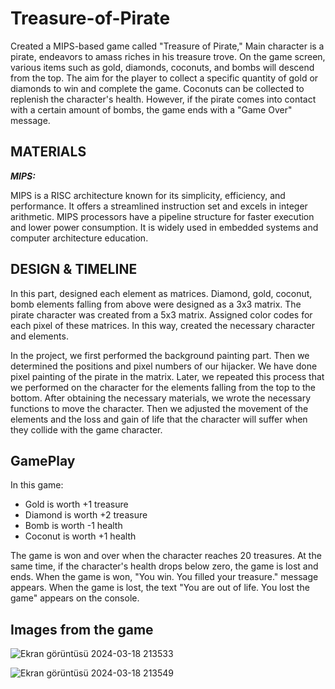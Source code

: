 # Treasure-of-Pirate

Created a MIPS-based game called "Treasure of Pirate," Main character is a pirate, endeavors to amass riches in his treasure trove. On the game screen, various items such as gold, diamonds, coconuts, and bombs will descend from the top. The aim  for the player to collect a specific quantity of gold or diamonds to win and complete the game. Coconuts can be collected to replenish the character's health. However, if the pirate comes into contact with a certain amount of bombs, the game ends with a "Game Over" message.

## MATERIALS

***MIPS:***

MIPS is a RISC architecture known for its simplicity, efficiency, and performance. It offers a streamlined instruction set and excels in integer arithmetic. MIPS processors have a pipeline structure for faster execution and lower power consumption. It is widely used in embedded systems and computer architecture education.

## DESIGN & TIMELINE

In this part, designed each element as matrices. Diamond, gold, coconut, bomb elements falling from above were designed as a 3x3 matrix. The pirate character was created from a 5x3 matrix. Assigned color codes for each pixel of these matrices. In this way, created the necessary character and elements.

In the project, we first performed the background painting part. Then we determined the positions and pixel numbers of our hijacker. We have done pixel painting of the pirate in the matrix. Later, we repeated this process that we performed on the character for the elements falling from the top to the bottom. After obtaining the necessary materials, we wrote the necessary functions to move the character. Then we adjusted the movement of the elements and the loss and gain of life that the character will suffer when they collide with the game character.

## GamePlay

In this game:

- Gold is worth +1 treasure
- Diamond is worth +2 treasure
- Bomb is worth -1 health
- Coconut is worth +1 health

The game is won and over when the character reaches 20 treasures. At the same time, if the character's health drops below zero, the game is lost and ends. When the game is won, "You win. You filled your treasure." message appears. When the game is lost, the text "You are out of life. You lost the game" appears on the console.

## Images from the game

![Ekran görüntüsü 2024-03-18 213533](https://github.com/OzgunGultekin/Treasure-of-Pirate/assets/153070257/aee3e6c8-9f5c-4e28-8c8c-22dbb5409820)

![Ekran görüntüsü 2024-03-18 213549](https://github.com/OzgunGultekin/Treasure-of-Pirate/assets/153070257/691d4eb4-e92b-47ba-b632-605c997a9967)


